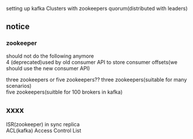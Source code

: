 setting up kafka Clusters with zookeepers quorum(distributed with leaders)




## notice    
### zookeeper  
should not do the following anymore    
4 (deprecated)used by old consumer API to store consumer offsets(we should use the new consumer API)    

three zookeepers or five zookeepers??
three zookeepers(suitable for many scenarios)  
five zookeepers(suitble for 100 brokers in kafka)  


## xxxx  
ISR(zookeeper)       in sync replica     
ACL(kafka)           Access Control List

